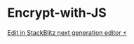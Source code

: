 # Encrypt-with-JS

[Edit in StackBlitz next generation editor ⚡️](https://stackblitz.com/~/github.com/Sujeeth-infosec/Encrypt-with-JS)